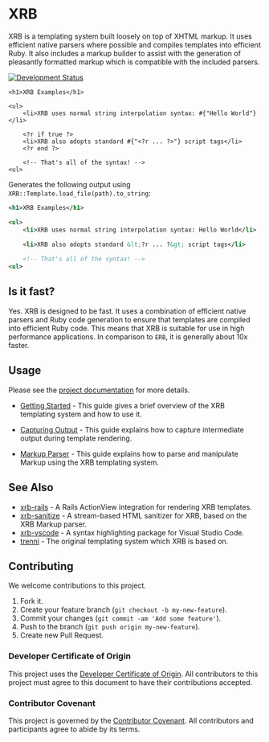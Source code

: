 # XRB

XRB is a templating system built loosely on top of XHTML markup. It uses efficient native parsers where possible and compiles templates into efficient Ruby. It also includes a markup builder to assist with the generation of pleasantly formatted markup which is compatible with the included parsers.

[![Development Status](https://github.com/socketry/xrb/workflows/Test/badge.svg)](https://github.com/socketry/xrb/actions?workflow=Test)

``` xrb
<h1>XRB Examples</h1>

<ul>
	<li>XRB uses normal string interpolation syntax: #{"Hello World"}</li>

	<?r if true ?>
	<li>XRB also adopts standard #{"<?r ... ?>"} script tags</li>
	<?r end ?>
	
	<!-- That's all of the syntax! -->
<ul>
```

Generates the following output using `XRB::Template.load_file(path).to_string`:

``` xml
<h1>XRB Examples</h1>

<ul>
	<li>XRB uses normal string interpolation syntax: Hello World</li>

	<li>XRB also adopts standard &lt;?r ... ?&gt; script tags</li>
	
	<!-- That's all of the syntax! -->
<ul>
```

## Is it fast?

Yes. XRB is designed to be fast. It uses a combination of efficient native parsers and Ruby code generation to ensure that templates are compiled into efficient Ruby code. This means that XRB is suitable for use in high performance applications. In comparison to `ERB`, it is generally about 10x faster.

## Usage

Please see the [project documentation](https://socketry.github.io/xrb/) for more details.

  - [Getting Started](https://socketry.github.io/xrb/guides/getting-started/index) - This guide gives a brief overview of the XRB templating system and how to use it.

  - [Capturing Output](https://socketry.github.io/xrb/guides/capturing-output/index) - This guide explains how to capture intermediate output during template rendering.

  - [Markup Parser](https://socketry.github.io/xrb/guides/markup-parser/index) - This guide explains how to parse and manipulate Markup using the XRB templating system.

## See Also

  - [xrb-rails](https://github.com/socketry/xrb-rails) - A Rails ActionView integration for rendering XRB templates.
  - [xrb-sanitize](https://github.com/socketry/xrb-sanitize) - A stream-based HTML sanitizer for XRB, based on the XRB Markup parser.
  - [xrb-vscode](https://github.com/socketry/xrb-vscode) - A syntax highlighting package for Visual Studio Code.
  - [trenni](https://github.com/ioquatix/trenni) - The original templating system which XRB is based on.

## Contributing

We welcome contributions to this project.

1.  Fork it.
2.  Create your feature branch (`git checkout -b my-new-feature`).
3.  Commit your changes (`git commit -am 'Add some feature'`).
4.  Push to the branch (`git push origin my-new-feature`).
5.  Create new Pull Request.

### Developer Certificate of Origin

This project uses the [Developer Certificate of Origin](https://developercertificate.org/). All contributors to this project must agree to this document to have their contributions accepted.

### Contributor Covenant

This project is governed by the [Contributor Covenant](https://www.contributor-covenant.org/). All contributors and participants agree to abide by its terms.
